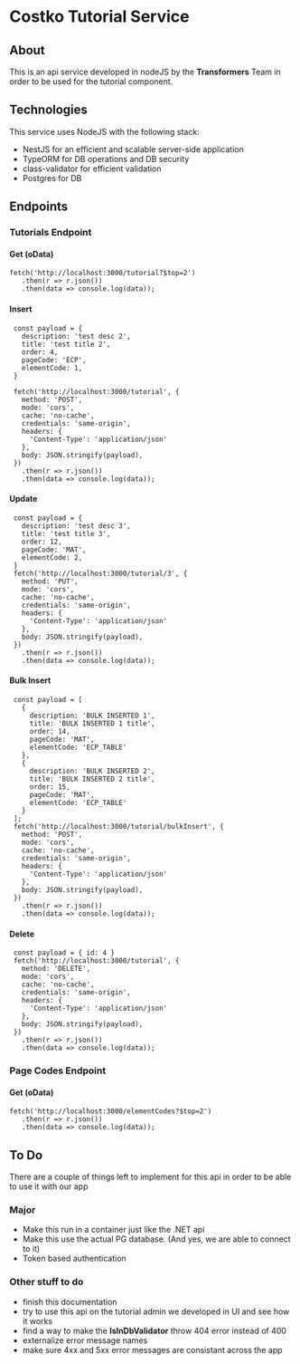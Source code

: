 
# Costko Tutorial Service

## About
This is an api service developed in nodeJS by the **Transformers** Team in order to be used for the tutorial component.

## Technologies
This service uses NodeJS with the following stack:
 - NestJS for an efficient and scalable server-side application
 - TypeORM for DB operations and DB security
 - class-validator for efficient validation
 - Postgres for DB

 ## Endpoints

 ### Tutorials Endpoint

 #### Get (oData)

 ```
 fetch('http://localhost:3000/tutorial?$top=2')
    .then(r => r.json())
    .then(data => console.log(data));
  ```

 #### Insert

 ```
  const payload = {
    description: 'test desc 2',
    title: 'test title 2',
    order: 4,
    pageCode: 'ECP',
    elementCode: 1,
  }

  fetch('http://localhost:3000/tutorial', {
    method: 'POST',
    mode: 'cors',
    cache: 'no-cache',
    credentials: 'same-origin',
    headers: {
      'Content-Type': 'application/json'
    },
    body: JSON.stringify(payload),
  })
    .then(r => r.json())
    .then(data => console.log(data));
  ```

 #### Update

 ```
  const payload = {
    description: 'test desc 3',
    title: 'test title 3',
    order: 12,
    pageCode: 'MAT',
    elementCode: 2,
  }
  fetch('http://localhost:3000/tutorial/3', {
    method: 'PUT',
    mode: 'cors',
    cache: 'no-cache',
    credentials: 'same-origin',
    headers: {
      'Content-Type': 'application/json'
    },
    body: JSON.stringify(payload),
  })
    .then(r => r.json())
    .then(data => console.log(data));
  ```

 #### Bulk Insert

 ```
  const payload = [
    {
      description: 'BULK INSERTED 1',
      title: 'BULK INSERTED 1 title',
      order: 14,
      pageCode: 'MAT',
      elementCode: 'ECP_TABLE'
    },
    {
      description: 'BULK INSERTED 2',
      title: 'BULK INSERTED 2 title',
      order: 15,
      pageCode: 'MAT',
      elementCode: 'ECP_TABLE'
    }
  ];
  fetch('http://localhost:3000/tutorial/bulkInsert', {
    method: 'POST',
    mode: 'cors',
    cache: 'no-cache',
    credentials: 'same-origin',
    headers: {
      'Content-Type': 'application/json'
    },
    body: JSON.stringify(payload),
  })
    .then(r => r.json())
    .then(data => console.log(data));
  ```

 #### Delete

 ```
  const payload = { id: 4 }
  fetch('http://localhost:3000/tutorial', {
    method: 'DELETE',
    mode: 'cors',
    cache: 'no-cache',
    credentials: 'same-origin',
    headers: {
      'Content-Type': 'application/json'
    },
    body: JSON.stringify(payload),
  })
    .then(r => r.json())
    .then(data => console.log(data));
 ```


 ### Page Codes Endpoint

 #### Get (oData)

 ```
 fetch('http://localhost:3000/elementCodes?$top=2')
    .then(r => r.json())
    .then(data => console.log(data));
  ```

 ## To Do

 There are a couple of things left to implement for this api in order to be able to use it with our app

 ### Major
 - Make this run in a container just like the .NET api
 - Make this use the actual PG database. (And yes, we are able to connect to it)
 - Token based authentication

 ### Other stuff to do
 - finish this documentation
 - try to use this api on the tutorial admin we developed in UI and see how it works
 - find a way to make the **IsInDbValidator** throw 404 error instead of 400
 - externalize error message names
 - make sure 4xx and 5xx error messages are consistant across the app